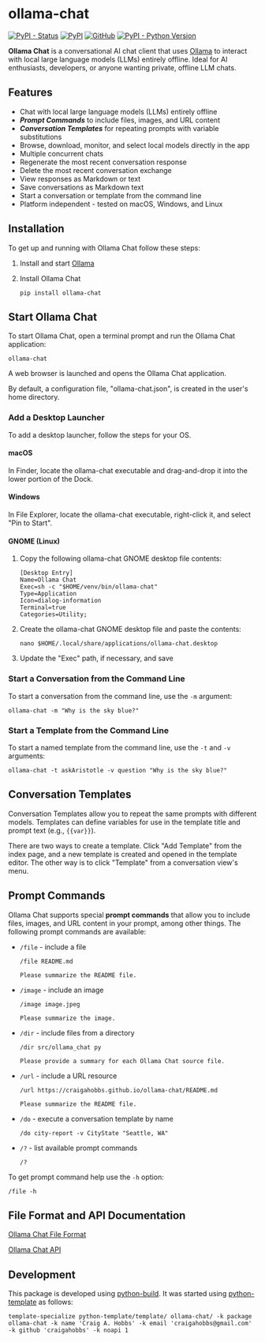 # ollama-chat

[![PyPI - Status](https://img.shields.io/pypi/status/ollama-chat)](https://pypi.org/project/ollama-chat/)
[![PyPI](https://img.shields.io/pypi/v/ollama-chat)](https://pypi.org/project/ollama-chat/)
[![GitHub](https://img.shields.io/github/license/craigahobbs/ollama-chat)](https://github.com/craigahobbs/ollama-chat/blob/main/LICENSE)
[![PyPI - Python Version](https://img.shields.io/pypi/pyversions/ollama-chat)](https://pypi.org/project/ollama-chat/)

**Ollama Chat** is a conversational AI chat client that uses [Ollama](https://ollama.com) to
interact with local large language models (LLMs) entirely offline. Ideal for AI enthusiasts,
developers, or anyone wanting private, offline LLM chats.


## Features

- Chat with local large language models (LLMs) entirely offline
- ***Prompt Commands*** to include files, images, and URL content
- ***Conversation Templates*** for repeating prompts with variable substitutions
- Browse, download, monitor, and select local models directly in the app
- Multiple concurrent chats
- Regenerate the most recent conversation response
- Delete the most recent conversation exchange
- View responses as Markdown or text
- Save conversations as Markdown text
- Start a conversation or template from the command line
- Platform independent - tested on macOS, Windows, and Linux


## Installation

To get up and running with Ollama Chat follow these steps:

1. Install and start [Ollama](https://ollama.com)

2. Install Ollama Chat

   ~~~
   pip install ollama-chat
   ~~~


## Start Ollama Chat

To start Ollama Chat, open a terminal prompt and run the Ollama Chat application:

~~~
ollama-chat
~~~

A web browser is launched and opens the Ollama Chat application.

By default, a configuration file, "ollama-chat.json", is created in the user's home directory.


### Add a Desktop Launcher

To add a desktop launcher, follow the steps for your OS.


#### macOS

In Finder, locate the ollama-chat executable and drag-and-drop it into the lower portion of the Dock.


#### Windows

In File Explorer, locate the ollama-chat executable, right-click it, and select "Pin to Start".


#### GNOME (Linux)

1. Copy the following ollama-chat GNOME desktop file contents:

   ~~~
   [Desktop Entry]
   Name=Ollama Chat
   Exec=sh -c "$HOME/venv/bin/ollama-chat"
   Type=Application
   Icon=dialog-information
   Terminal=true
   Categories=Utility;
   ~~~

2. Create the ollama-chat GNOME desktop file and paste the contents:

   ~~~
   nano $HOME/.local/share/applications/ollama-chat.desktop
   ~~~

3. Update the "Exec" path, if necessary, and save


### Start a Conversation from the Command Line

To start a conversation from the command line, use the `-m` argument:

~~~
ollama-chat -m "Why is the sky blue?"
~~~


### Start a Template from the Command Line

To start a named template from the command line, use the `-t` and `-v` arguments:

~~~
ollama-chat -t askAristotle -v question "Why is the sky blue?"
~~~


## Conversation Templates

Conversation Templates allow you to repeat the same prompts with different models. Templates can define variables for
use in the template title and prompt text (e.g., `{{var}}`).

There are two ways to create a template. Click "Add Template" from the index page, and a new template is created and
opened in the template editor. The other way is to click "Template" from a conversation view's menu.


## Prompt Commands

Ollama Chat supports special **prompt commands** that allow you to include files, images, and URL content in
your prompt, among other things. The following prompt commands are available:

- `/file` - include a file

  ```
  /file README.md

  Please summarize the README file.
  ```

- `/image` - include an image

  ```
  /image image.jpeg

  Please summarize the image.
  ```

- `/dir` - include files from a directory

  ```
  /dir src/ollama_chat py

  Please provide a summary for each Ollama Chat source file.
  ```

- `/url` - include a URL resource

  ```
  /url https://craigahobbs.github.io/ollama-chat/README.md

  Please summarize the README file.
  ```

- `/do` - execute a conversation template by name

  ```
  /do city-report -v CityState "Seattle, WA"
  ```

- `/?` - list available prompt commands

  ```
  /?
  ```

To get prompt command help use the `-h` option:

```
/file -h
```


## File Format and API Documentation

[Ollama Chat File Format](https://craigahobbs.github.io/ollama-chat/api.html#var.vName='OllamaChatConfig')

[Ollama Chat API](https://craigahobbs.github.io/ollama-chat/api.html)


## Development

This package is developed using [python-build](https://github.com/craigahobbs/python-build#readme).
It was started using [python-template](https://github.com/craigahobbs/python-template#readme) as follows:

~~~
template-specialize python-template/template/ ollama-chat/ -k package ollama-chat -k name 'Craig A. Hobbs' -k email 'craigahobbs@gmail.com' -k github 'craigahobbs' -k noapi 1
~~~
